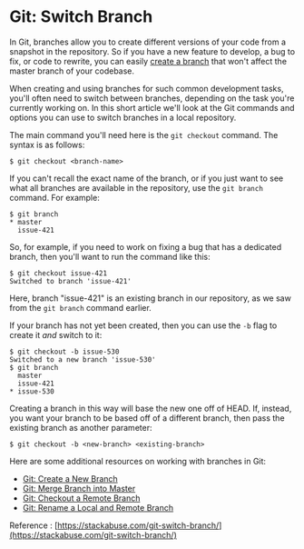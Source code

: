 Git: Switch Branch
==

In Git, branches allow you to create different versions of your code from a snapshot in the repository. So if you have a new feature to develop, a bug to fix, or code to rewrite, you can easily  [create a branch](https://stackabuse.com/git-create-a-new-branch/)  that won't affect the master branch of your codebase.

When creating and using branches for such common development tasks, you'll often need to switch between branches, depending on the task you're currently working on. In this short article we'll look at the Git commands and options you can use to switch branches in a local repository.

The main command you'll need here is the  `git checkout`  command. The syntax is as follows:

```console
$ git checkout <branch-name>
```

If you can't recall the exact name of the branch, or if you just want to see what all branches are available in the repository, use the  `git branch`  command. For example:

```console
$ git branch
* master
  issue-421
```

So, for example, if you need to work on fixing a bug that has a dedicated branch, then you'll want to run the command like this:

```console
$ git checkout issue-421
Switched to branch 'issue-421'
```

Here, branch "issue-421" is an existing branch in our repository, as we saw from the  `git branch`  command earlier.

If your branch has not yet been created, then you can use the  `-b`  flag to create it  _and_  switch to it:

```console
$ git checkout -b issue-530
Switched to a new branch 'issue-530'
$ git branch
  master
  issue-421
* issue-530
```

Creating a branch in this way will base the new one off of HEAD. If, instead, you want your branch to be based off of a different branch, then pass the existing branch as another parameter:

```console
$ git checkout -b <new-branch> <existing-branch>
```

Here are some additional resources on working with branches in Git:

-   [Git: Create a New Branch](https://stackabuse.com/git-create-a-new-branch/)
-   [Git: Merge Branch into Master](https://stackabuse.com/git-merge-branch-into-master/)
-   [Git: Checkout a Remote Branch](https://stackabuse.com/git-checkout-a-remote-branch/)
-   [Git: Rename a Local and Remote Branch](https://stackabuse.com/git-rename-a-local-and-remote-branch/)

Reference : [https://stackabuse.com/git-switch-branch/](https://stackabuse.com/git-switch-branch/)
<!--stackedit_data:
eyJoaXN0b3J5IjpbLTIxMTI3MTI5XX0=
-->